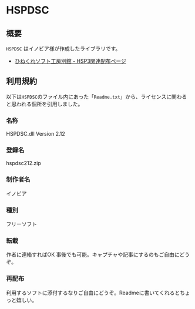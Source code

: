 # HSPDSC

## 概要

`HSPDSC` はイノビア様が作成したライブラリです。

- [ひねくれソフト工房別館 - HSP3関連配布ページ](https://hsp.moe/)

## 利用規約

以下は`HSPDSC`のファイル内にあった「`Readme.txt`」から、ライセンスに関わると思われる個所を引用しました。

### 名称
HSPDSC.dll Version 2.12

### 登録名
hspdsc212.zip

### 制作者名
イノビア 

### 種別
フリーソフト

### 転載
作者に連絡すればOK 事後でも可能。キャプチャや記事にするのもご自由にどうぞ。

### 再配布
利用するソフトに添付するなりご自由にどうぞ。Readmeに書いてくれるとちょっと嬉しい。

